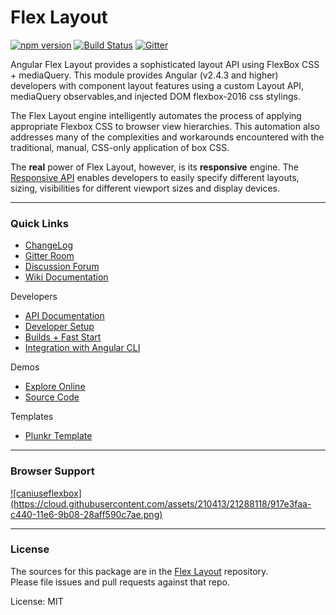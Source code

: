 # Flex Layout  

[![npm version](https://badge.fury.io/js/%40angular%2Fflex-layout.svg)](https://www.npmjs.com/package/%40angular%2Fflex-layout)
[![Build Status](https://travis-ci.org/angular/flex-layout.svg?branch=master)](https://travis-ci.org/angular/flex-layout)
[![Gitter](https://badges.gitter.im/angular/flex-layout.svg)](https://gitter.im/angular/flex-layout)

Angular Flex Layout provides a sophisticated layout API using FlexBox CSS + mediaQuery. 
This module provides Angular (v2.4.3 and higher) developers with component layout features using a 
custom Layout API, mediaQuery observables,and injected DOM flexbox-2016 css stylings.  

The Flex Layout engine intelligently automates the process of applying appropriate 
Flexbox CSS to browser view hierarchies. This automation also addresses many of the 
complexities and workarounds encountered with the traditional, manual, CSS-only application of box CSS. 

The **real** power of Flex Layout, however, is its **responsive** engine. The [Responsive API](https://github.com/angular/flex-layout/wiki/Responsive-API) enables developers to easily specify different layouts, sizing, visibilities for different viewport sizes and display devices.

---

### Quick Links

*  [ChangeLog](https://github.com/angular/flex-layout/blob/master/CHANGELOG.md)
*  [Gitter Room](https://gitter.im/angular/flex-layout)
*  [Discussion Forum](https://groups.google.com/forum/#!forum/angular-flex-layout)
*  [Wiki Documentation](https://github.com/angular/flex-layout/wiki)

Developers

*  [API Documentation](https://github.com/angular/flex-layout/wiki/API-Documentation)
*  [Developer Setup](https://github.com/angular/flex-layout/wiki/Developer-Setup)
*  [Builds + Fast Start](https://github.com/angular/flex-layout/wiki/Fast-Starts)
*  [Integration with Angular CLI](https://github.com/angular/flex-layout/wiki/Integration-with-Angular-CLI)

Demos 

*  [Explore Online](https://tburleson-layouts-demos.firebaseapp.com/)
*  [Source Code](https://github.com/angular/flex-layout/blob/master/src/demo-app/app/demo-app-module.ts)

Templates

*  [Plunkr Template](https://plnkr.co/edit/h8hzyoEyqdCXmTBA7DfK?p=preview)

----

### Browser Support

<a href="http://caniuse.com/#feat=flexbox" target="_blank">
![caniuseflexbox](https://cloud.githubusercontent.com/assets/210413/21288118/917e3faa-c440-11e6-9b08-28aff590c7ae.png)
</a>

<br/>

---

### License

The sources for this package are in the [Flex Layout](https://github.com/angular/flex-layout) repository. <br/>
Please file issues and pull requests against that repo.

License: MIT



